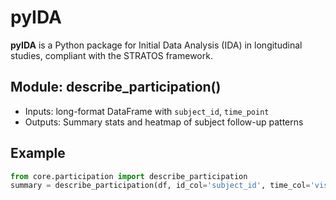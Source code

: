 
# pyIDA

**pyIDA** is a Python package for Initial Data Analysis (IDA) in longitudinal studies, compliant with the STRATOS framework.

## Module: describe_participation()

- Inputs: long-format DataFrame with `subject_id`, `time_point`
- Outputs: Summary stats and heatmap of subject follow-up patterns

## Example
```python
from core.participation import describe_participation
summary = describe_participation(df, id_col='subject_id', time_col='visit_month')
```
